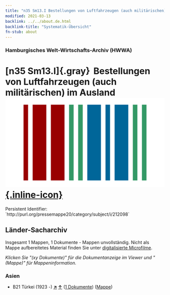 ```yaml
---
title: "n35 Sm13.I Bestellungen von Luftfahrzeugen (auch militärischen) im Ausland"
modified: 2021-03-13
backlink: ../../about.de.html
backlink-title: "Systematik-Übersicht"
fn-stub: about
---
```


### Hamburgisches Welt-Wirtschafts-Archiv (HWWA)

# [n35 Sm13.I]{.gray}&#8201; Bestellungen von Luftfahrzeugen (auch militärischen) im Ausland &#160; [![Wikidata](/images/Wikidata-logo.svg "Wikidata"){.inline-icon}](http://www.wikidata.org/entity/Q104711272)

<div class="hint">Persistent Identifier: `http://purl.org/pressemappe20/category/subject/i/212098`</div>







## Länder-Sacharchiv




Insgesamt 1 Mappen, 1 Dokumente - Mappen unvollständig.
Nicht als Mappe aufbereitetes Material finden Sie unter [digitalisierte Microfilme](/film/h1_sh.de.html).

_Klicken Sie "(xy Dokumente)" für die Dokumentanzeige im Viewer und "(Mappe)" für Mappeninformation._




### Asien

- B21 Türkei (1923 -) [**&nearr;**](../../../geo/i/141111/about.de.html "Türkei (1923 -) (alle Mappen)") [**&uarr;**](../../../geo/about.de.html#B21 "Ländersystematik") (<a href="https://pm20.zbw.eu/iiifview/folder/sh/141111,212098" title="über: Türkei (1923 -) : Bestellungen von Luftfahrzeugen (auch militärischen) im Ausland" target="_blank">1 Dokumente</a>) ([Mappe](../../../../folder/sh/1411xx/141111/2120xx/212098/about.de.html))








